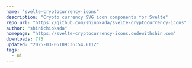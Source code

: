 ```yaml
---
name: "svelte-cryptocurrency-icons"
description: "Crypto currency SVG icon components for Svelte"
repo_url: "https://github.com/shinokada/svelte-cryptocurrency-icons"
author: "shinichiokada"
homepage: "https://svelte-cryptocurrency-icons.codewithshin.com"
downloads: 775
updated: "2025-03-05T09:36:54.611Z"
tags: 
  - ui
---
```

